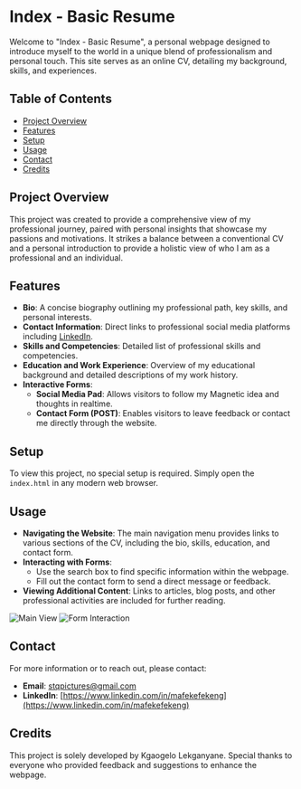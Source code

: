 # Index - Basic Resume

Welcome to "Index - Basic Resume", a personal webpage designed to introduce myself to the world in a unique blend of professionalism and personal touch. This site serves as an online CV, detailing my background, skills, and experiences.

## Table of Contents
- [Project Overview](#project-overview)
- [Features](#features)
- [Setup](#setup)
- [Usage](#usage)
- [Contact](#contact)
- [Credits](#credits)

## Project Overview
This project was created to provide a comprehensive view of my professional journey, paired with personal insights that showcase my passions and motivations. It strikes a balance between a conventional CV and a personal introduction to provide a holistic view of who I am as a professional and an individual.

## Features
- **Bio**: A concise biography outlining my professional path, key skills, and personal interests.
- **Contact Information**: Direct links to professional social media platforms including [LinkedIn](https://www.linkedin.com/in/mafekefekeng).
- **Skills and Competencies**: Detailed list of professional skills and competencies.
- **Education and Work Experience**: Overview of my educational background and detailed descriptions of my work history.
- **Interactive Forms**:
  - **Social Media Pad**: Allows visitors to follow my Magnetic idea and thoughts in realtime.
  - **Contact Form (POST)**: Enables visitors to leave feedback or contact me directly through the website.

## Setup
To view this project, no special setup is required. Simply open the `index.html` in any modern web browser.

## Usage
- **Navigating the Website**: The main navigation menu provides links to various sections of the CV, including the bio, skills, education, and contact form.
- **Interacting with Forms**:
  - Use the search box to find specific information within the webpage.
  - Fill out the contact form to send a direct message or feedback.
- **Viewing Additional Content**: Links to articles, blog posts, and other professional activities are included for further reading.

![Main View](https://imgur.com/ZWsEzbd.jpg "Active Socials Screenshot")
![Form Interaction](https://imgur.com/gYWrKd8.jpg "Contact Section Screenshot")

## Contact
For more information or to reach out, please contact:
- **Email**: stqpictures@gmail.com
- **LinkedIn**: [https://www.linkedin.com/in/mafekefekeng](https://www.linkedin.com/in/mafekefekeng)

## Credits
This project is solely developed by Kgaogelo Lekganyane. Special thanks to everyone who provided feedback and suggestions to enhance the webpage.
